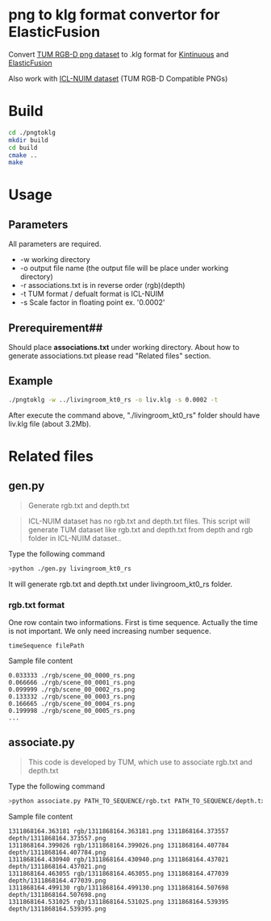 # png to klg format convertor for ElasticFusion

Convert [TUM RGB-D png dataset](http://vision.in.tum.de/data/datasets/rgbd-dataset/download#freiburg1_desk) to .klg format for [Kintinuous](https://github.com/mp3guy/Kintinuous) and [ElasticFusion](https://github.com/mp3guy/ElasticFusion)

Also work with [ICL-NUIM dataset](https://www.doc.ic.ac.uk/~ahanda/VaFRIC/iclnuim.html) (TUM RGB-D Compatible PNGs)

# Build #
```bash
cd ./pngtoklg
mkdir build
cd build
cmake ..
make
```


# Usage #
## Parameters ##
All parameters are required.
- -w working directory
- -o output file name (the output file will be place under working directory)
- -r associations.txt is in reverse order (rgb)(depth)
- -t TUM format / defualt format is ICL-NUIM
- -s Scale factor in floating point ex. '0.0002'

## Prerequirement##
Should place **associations.txt** under working directory.
About how to generate associations.txt please read "Related files" section.

## Example ##
```bash
./pngtoklg -w ../livingroom_kt0_rs -o liv.klg -s 0.0002 -t
```
After execute the command above, "./livingroom_kt0_rs" folder should have liv.klg file (about 3.2Mb).



# Related files #

## gen.py ##
> Generate rgb.txt and depth.txt

> ICL-NUIM dataset has no rgb.txt and depth.txt files.  This script will generate TUM dataset like rgb.txt and depth.txt from depth and rgb folder in ICL-NUIM dataset..

Type the following command
```bash
>python ./gen.py livingroom_kt0_rs
```
It will generate rgb.txt and depth.txt under livingroom_kt0_rs folder.

### rgb.txt format ###
One row contain two informations.
First is time sequence.
Actually the time is not important.  We only need increasing number sequence.
```
timeSequence filePath
```
Sample file content
```
0.033333 ./rgb/scene_00_0000_rs.png
0.066666 ./rgb/scene_00_0001_rs.png
0.099999 ./rgb/scene_00_0002_rs.png
0.133332 ./rgb/scene_00_0003_rs.png
0.166665 ./rgb/scene_00_0004_rs.png
0.199998 ./rgb/scene_00_0005_rs.png
...
```
## associate.py ##
> This code is developed by TUM, which use to associate rgb.txt and depth.txt

Type the following command
```bash
>python associate.py PATH_TO_SEQUENCE/rgb.txt PATH_TO_SEQUENCE/depth.txt > associations.txt
```

Sample file content
```
1311868164.363181 rgb/1311868164.363181.png 1311868164.373557 depth/1311868164.373557.png
1311868164.399026 rgb/1311868164.399026.png 1311868164.407784 depth/1311868164.407784.png
1311868164.430940 rgb/1311868164.430940.png 1311868164.437021 depth/1311868164.437021.png
1311868164.463055 rgb/1311868164.463055.png 1311868164.477039 depth/1311868164.477039.png
1311868164.499130 rgb/1311868164.499130.png 1311868164.507698 depth/1311868164.507698.png
1311868164.531025 rgb/1311868164.531025.png 1311868164.539395 depth/1311868164.539395.png
```
